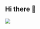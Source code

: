 ## Hi there 👋

<p align="left">
  <img src="https://api.boot.dev/v1/users/public/d796b971-b37e-40d4-bc1b-f648ce79f04f/thumbnail" >
</p>

<!--
**Luchi-creator/Luchi-creator** is a ✨ _special_ ✨ repository because its `README.md` (this file) appears on your GitHub profile.

Here are some ideas to get you started:

- 🔭 I’m currently working on ...
- 🌱 I’m currently learning ...
- 👯 I’m looking to collaborate on ...
- 🤔 I’m looking for help with ...
- 💬 Ask me about ...
- 📫 How to reach me: ...
- 😄 Pronouns: ...
- ⚡ Fun fact: ...
-->
